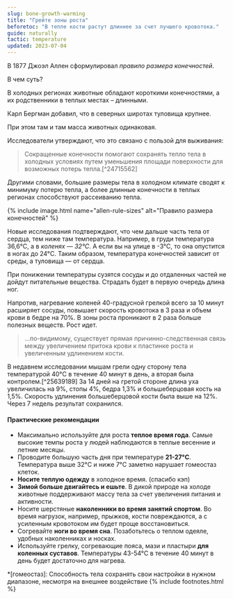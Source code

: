 ```yaml
---
slug: bone-growth-warming
title: "Грейте зоны роста"
beforetoc: "В тепле кости растут длиннее за счет лучшего кровотока."
guide: naturally
tactic: temperature
updated: 2023-07-04
---
```

В 1877 Джоэл Аллен сформулировал *правило размера конечностей*.

В чем суть?

В холодных регионах животные обладают короткими конечностями, а их родственники в теплых местах – длинными.

Карл Бергман добавил, что в северных широтах туловища крупнее.

При этом там и там масса животных одинаковая.

Исследователи утверждают, что это связано с пользой для выживания:

> Сокращенные конечности помогают сохранять тепло тела в холодных условиях путем уменьшения площади поверхности для возможных потерь тепла.[^24715562]

Другими словами, большие размеры тела в холодном климате сводят к минимуму потерю тепла, а более длинные конечности в теплых регионах способствуют рассеиванию тепла.

{% include image.html name="allen-rule-sizes" alt="Правило размера конечностей" %}

Новые исследования подтверждают, что чем дальше часть тела от сердца, тем ниже там температура. Например, в груди температура 36,6°C, а в *коленях — 32°C*. А если вы на улице в -3°C, то она опустится в ногах до 24°C. Таким образом, температура конечностей зависит от среды, а туловища — от сердца.

При понижении температуры сузятся сосуды и до отдаленных частей не дойдут питательные вещества. Страдать будет в первую очередь длина ног.

Напротив, нагревание коленей 40-градусной грелкой всего за 10 минут расширяет сосуды, повышает скорость кровотока в 3 раза и объем крови в бедре на 70%. В зоны роста проникают в 2 раза больше полезных веществ. Рост идет.

> ...по-видимому, существует прямая причинно-следственная связь между увеличением притока крови к пластинке роста и увеличенным удлинением кости.

В недавнем исследовании мышам грели одну сторону тела температурой 40°C в течение 40 минут в день, а вторая была контролем.[^25639189] За 14 дней на гретой стороне длина уха увеличилась на 9%, стопы 4%, бедра 1,3% и большеберцовая кость на 1,5%. Скорость удлинения большеберцовой кости была выше на 12%. Через 7 недель результат сохранился.

#### Практические рекомендации
- Максимально используйте для роста **теплое время года**. Самые высокие темпы роста у людей наблюдаются в теплые весенние и летние месяцы.
- Проводите большую часть дня при температуре **21-27°C**. Температура выше 32°C и ниже 7°C заметно нарушает гомеостаз клеток.
- **Носите теплую одежду** в холодное время. (спасибо кэп)
- **Зимой больше двигайтесь и ешьте**. В дикой природе на холоде животные поддерживают массу тела за счет увеличения питания и активности.
- Носите шерстяные **наколенники во время занятий спортом**. Во время нагрузок, например, прыжков, кости повреждаются, а с усиленным кровотоком им будет проще восстановиться.
- Согревайте **ноги во время сна**. Позаботьтесь о теплом одеяле, удобных наколенниках и носках.
- Используйте грелку, согревающие пояса, мази и пластыри **для коленных суставов**. Температуры 43-54°C в течение 40 минут в день будет достаточно для нагрева.

*[гомеостаз]: Способность тела сохранять свои настройки в нужном диапазоне, несмотря на внешнее воздействие
{% include footnotes.html %}
